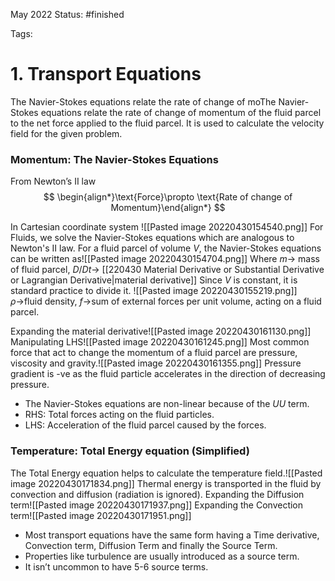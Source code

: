May 2022
Status: #finished  

Tags: 

# 1. Transport Equations
The Navier-Stokes equations relate the rate of change of moThe Navier-Stokes equations relate the rate of change of momentum of the fluid parcel to the net force applied to the fluid parcel. It is used to calculate the velocity field for the given problem.

### Momentum: The Navier-Stokes Equations

From Newton’s II law
$$
\begin{align*}\text{Force}\propto \text{Rate of change of Momentum}\end{align*}
$$

In Cartesian coordinate system ![[Pasted image 20220430154540.png]]
For Fluids, we solve the Navier-Stokes equations which are analogous to Newton's II law. 
For a fluid parcel of volume $V$, the Navier-Stokes equations can be written as![[Pasted image 20220430154704.png]]
Where $m\rightarrow$ mass of fluid parcel, $D/Dt\rightarrow$ [[220430 Material Derivative or Substantial Derivative or Lagrangian Derivative|material derivative]] 
Since $V$ is constant, it is standard practice to divide it. ![[Pasted image 20220430155219.png]]
$\rho\rightarrow$fluid density, $f\rightarrow$sum of external forces per unit volume, acting on a fluid parcel.

Expanding the material derivative![[Pasted image 20220430161130.png]]
Manipulating LHS![[Pasted image 20220430161245.png]]
Most common force that act to change the momentum of a fluid parcel are pressure, viscosity and gravity.![[Pasted image 20220430161355.png]]
Pressure gradient is -ve as the fluid particle accelerates in the direction of decreasing pressure. 

-   The Navier-Stokes equations are non-linear because of the $U U$ term.
-   RHS: Total forces acting on the fluid particles.
-   LHS: Acceleration of the fluid parcel caused by the forces.

### Temperature: Total Energy equation (Simplified)
The Total Energy equation helps to calculate the temperature field.![[Pasted image 20220430171834.png]]
Thermal energy is transported in the fluid by convection and diffusion (radiation is ignored).
Expanding the Diffusion term![[Pasted image 20220430171937.png]]
Expanding the Convection term![[Pasted image 20220430171951.png]]
- Most transport equations have the same form having a Time derivative, Convection term, Diffusion Term and finally the Source Term.
- Properties like turbulence are usually introduced as a source term.
- It isn’t uncommon to have 5-6 source terms.




